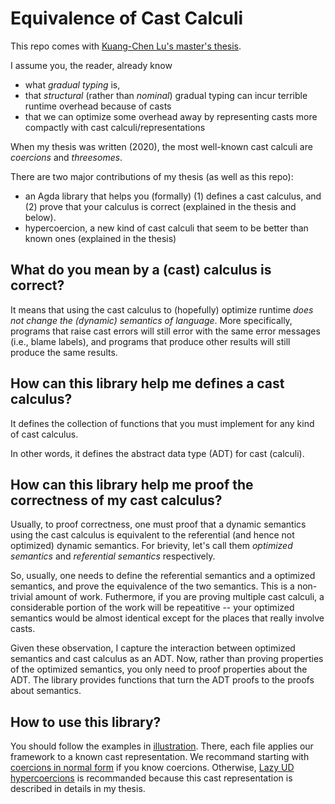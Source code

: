# Equivalence of Cast Calculi

This repo comes with [Kuang-Chen Lu's master's thesis](https://lukuangchen.github.io/Downloads/thesis-of-KuangChen.pdf).

I assume you, the reader, already know

* what *gradual typing* is,
* that *structural* (rather than *nominal*) gradual typing can incur terrible runtime overhead because of casts
* that we can optimize some overhead away by representing casts more compactly with cast calculi/representations

When my thesis was written (2020), the most well-known cast calculi are *coercions* and *threesomes*.

There are two major contributions of my thesis (as well as this repo):

* an Agda library that helps you (formally) (1) defines a cast calculus, and (2) prove that your calculus is correct (explained in the thesis and below).
* hypercoercion, a new kind of cast calculi that seem to be better than known ones (explained in the thesis)

## What do you mean by a (cast) calculus is correct?

It means that using the cast calculus to (hopefully) optimize runtime *does not change the (dynamic) semantics of language*.
More specifically, programs that raise cast errors will still error with the same error messages (i.e., blame labels),
and programs that produce other results will still produce the same results.

## How can this library help me defines a cast calculus?

It defines the collection of functions that you must implement for any kind of cast calculus.

In other words, it defines the abstract data type (ADT) for cast (calculi).

## How can this library help me proof the correctness of my cast calculus?

Usually, to proof correctness, one must proof that a dynamic semantics using the cast calculus is equivalent to the
referential (and hence not optimized) dynamic semantics. For brievity,
let's call them *optimized semantics* and *referential semantics* respectively.

So, usually, one needs to define the referential semantics and a optimized semantics, and prove the equivalence of the
two semantics. This is a non-trivial amount of work. Futhermore, if you are proving multiple cast calculi, a considerable
portion of the work will be repeatitive -- your optimized semantics would be almost identical except for the places that
really involve casts.

Given these observation, I capture the interaction between optimized semantics and cast calculus as an ADT. Now, rather than
proving properties of the optimized semantics, you only need to proof properties about the ADT. The library provides functions
that turn the ADT proofs to the proofs about semantics.

## How to use this library?

You should follow the examples in [illustration](./illustration).
There, each file applies our framework to a known cast representation.
We recommand starting with [coercions in normal form](./illustration/LazyUDCoercionsInNormalForm.agda) if you know coercions.
Otherwise, [Lazy UD hypercoercions](illustration/LazyUDHypercoercions.agda) is recommanded because 
this cast representation is described in details in my thesis.
